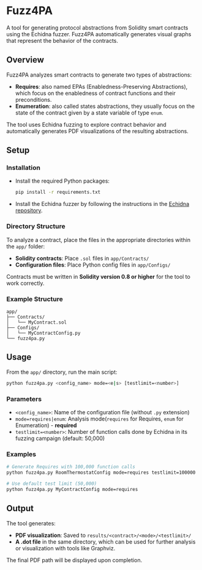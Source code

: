 # Fuzz4PA

A tool for generating protocol abstractions from Solidity smart contracts using the Echidna fuzzer. Fuzz4PA automatically generates visual graphs that represent the behavior of the contracts.

## Overview

Fuzz4PA analyzes smart contracts to generate two types of abstractions:

- **Requires**: also named EPAs (Enabledness-Preserving Abstractions), which focus on the enabledness of contract functions and their preconditions.
- **Enumeration**: also called states abstractions, they usually focus on the state of the contract given by a state variable of type `enum`.

The tool uses Echidna fuzzing to explore contract behavior and automatically generates PDF visualizations of the resulting abstractions.

## Setup

### Installation

- Install the required Python packages:

    ```bash
    pip install -r requirements.txt
    ```

- Install the Echidna fuzzer by following the instructions in the [Echidna repository](https://github.com/crytic/echidna?tab=readme-ov-file#installation).

### Directory Structure

To analyze a contract, place the files in the appropriate directories within the `app/` folder:

- **Solidity contracts**: Place `.sol` files in `app/Contracts/`
- **Configuration files**: Place Python config files in `app/Configs/`

Contracts must be written in **Solidity version 0.8 or higher** for the tool to work correctly.

### Example Structure

```text
app/
├── Contracts/
│   └── MyContract.sol
├── Configs/
│   └── MyContractConfig.py
└── fuzz4pa.py
```

## Usage

From the `app/` directory, run the main script:

```bash
python fuzz4pa.py <config_name> mode=<e|s> [testlimit=<number>]
```

### Parameters

- `<config_name>`: Name of the configuration file (without `.py` extension)
- `mode=requires|enum`: Analysis mode(`requires` for Requires, `enum` for Enumeration) - **required**
- `testlimit=<number>`: Number of function calls done by Echidna in its fuzzing campaign (default: 50,000)

### Examples

```bash
# Generate Requires with 100,000 function calls
python fuzz4pa.py RoomThermostatConfig mode=requires testlimit=100000

# Use default test limit (50,000)
python fuzz4pa.py MyContractConfig mode=requires
```

## Output

The tool generates:

- **PDF visualization**: Saved to `results/<contract>/<mode>/<testlimit>/`
- **A .dot file** in the same directory, which can be used for further analysis or visualization with tools like Graphviz.

The final PDF path will be displayed upon completion.
